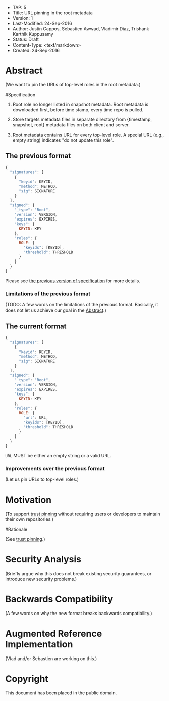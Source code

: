* TAP: 5
* Title: URL pinning in the root metadata
* Version: 1
* Last-Modified: 24-Sep-2016
* Author: Justin Cappos, Sebastien Awwad, Vladimir Diaz,
          Trishank Karthik Kuppusamy
* Status: Draft
* Content-Type: <text/markdown>
* Created: 24-Sep-2016

# Abstract

(We want to pin the URLs of top-level roles in the root metadata.)

#Specification

1. Root role no longer listed in snapshot metadata. Root metadata is
downloaded first, before time stamp, every time repo is pulled.

2. Store targets metadata files in separate directory from {timestamp,
snapshot, root} metadata files on both client and server.

3. Root metadata contains URL for every top-level role. A special URL
(e.g., empty string) indicates "do not update this role".

## The previous format

```Javascript
{
  "signatures": [
    {
      "keyid": KEYID,
      "method": METHOD,
      "sig": SIGNATURE
    }
  ],
  "signed": {
    "_type": "Root",
    "version": VERSION,
    "expires": EXPIRES,
    "keys": {
      KEYID: KEY
    },
    "roles": {
      ROLE: {
        "keyids": [KEYID],
        "threshold": THRESHOLD
      }
    }
  }
}
```

Please see [the previous version of specification](https://github.com/theupdateframework/tuf/blob/f57a0bb1a95579094a0324d4153f812a262d15e3/docs/tuf-spec.0.9.txt) for more details.

### Limitations of the previous format

(TODO: A few words on the limitations of the previous format.
Basically, it does not let us achieve our goal in the [Abstract](#abstract).)

## The current format

```Javascript
{
  "signatures": [
    {
      "keyid": KEYID,
      "method": METHOD,
      "sig": SIGNATURE
    }
  ],
  "signed": {
    "_type": "Root",
    "version": VERSION,
    "expires": EXPIRES,
    "keys": {
      KEYID: KEY
    },
    "roles": {
      ROLE: {
        "url": URL,
        "keyids": [KEYID],
        "threshold": THRESHOLD
      }
    }
  }
}
```

```URL``` MUST be either an empty string or a valid URL.

### Improvements over the previous format

(Let us pin URLs to top-level roles.)

# Motivation

(To support [trust pinning](tap4.md) without requiring users or developers
to maintain their own repositories.)

#Rationale

(See [trust pinning](tap4.md).)

# Security Analysis

(Briefly argue why this does not break existing security guarantees, or
introduce new security problems.)

# Backwards Compatibility

(A few words on why the new format breaks backwards compatibility.)

# Augmented Reference Implementation

(Vlad and/or Sebastien are working on this.)

# Copyright

This document has been placed in the public domain.
